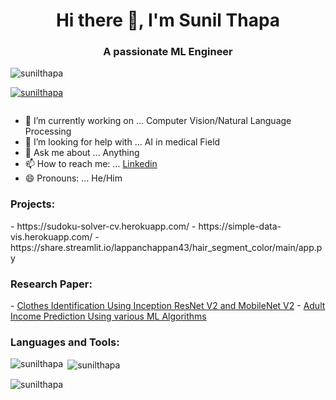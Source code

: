 <h1 align="center">Hi there 👋, I'm Sunil Thapa</h3>
<h3 align="center">A passionate ML Engineer</h3>
<!--
Here are some ideas to get you started:
-->
<p align="left"> <img src="https://komarev.com/ghpvc/?username=sunil-thapa99&label=Profile%20views&color=0e75b6&style=flat" alt="sunilthapa" /> </p>

<p align="left"> <a href="https://github.com/ryo-ma/github-profile-trophy"><img src="https://github-profile-trophy.vercel.app/?username=sunil-thapa99" alt="sunilthapa" /></a> </p>

<p align="left"> <a href="https://twitter.com/" target="blank"><img src="https://img.shields.io/twitter/follow/?logo=twitter&style=for-the-badge" alt="" /></a> </p>

- 🔭 I’m currently working on ... Computer Vision/Natural Language Processing
- 🤔 I’m looking for help with ... AI in medical Field
- 💬 Ask me about ... Anything
- 📫 How to reach me: ... [Linkedin](https://www.linkedin.com/in/sunil-thapa-940877134/)
- 😄 Pronouns: ... He/Him
<!-- 
- 👯 I’m looking to collaborate on ...
- ⚡ Fun fact: ... 
-->
<h3 align="left">Projects:</h3>
- https://sudoku-solver-cv.herokuapp.com/
- https://simple-data-vis.herokuapp.com/
- https://share.streamlit.io/lappanchappan43/hair_segment_color/main/app.py

<h3 align="left">Research Paper:</h3>
- <a href='https://dx.doi.org/10.2139/ssrn.3949190'>Clothes Identification Using Inception ResNet V2 and MobileNet V2</a>
- <a href='http://dx.doi.org/10.2139/ssrn.4325813'>Adult Income Prediction Using various ML Algorithms</a>

<h3 align="left">Languages and Tools:</h3>

<p><img align="left" src="https://github-readme-stats.vercel.app/api/top-langs?username=sunil-thapa99&show_icons=true&locale=en&layout=compact" alt="sunilthapa" /></p>

<p>&nbsp;<img align="center" src="https://github-readme-stats.vercel.app/api?username=sunil-thapa99&show_icons=true&locale=en" alt="sunilthapa" /></p>

<p><img align="center" src="https://github-readme-streak-stats.herokuapp.com/?user=sunil-thapa99&" alt="sunilthapa" /></p>
